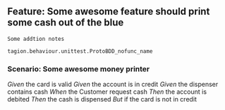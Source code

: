 ## Feature: Some awesome feature should print some cash out of the blue
    Some addtion notes
`tagion.behaviour.unittest.ProtoBDD_nofunc_name`

### Scenario: Some awesome money printer

*Given* the card is valid
      *Given* the account is in credit
      *Given* the dispenser contains cash
    *When* the Customer request cash
    *Then* the account is debited
      *Then* the cash is dispensed
	  *But* if the card is not in credit

